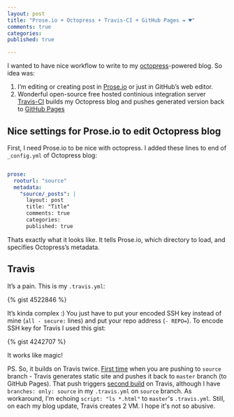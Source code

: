 ```yaml
---
layout: post
title: "Prose.io + Octopress + Travis-CI + GitHub Pages = ♥"
comments: true
categories: 
published: true

---
```


I wanted to have nice workflow to write to my [octopress](http://octopress.org)-powered blog. So idea was:

1. I’m editing or creating post in [Prose.io](http://prose.io) or just in GitHub’s web editor.
2. Wonderful open-source free hosted continious integration server [Travis-CI](https://travis-ci.org/) builds my Octopress blog and pushes generated version back to [GitHub Pages](http://pages.github.com/)


<!-- more -->

## Nice settings for Prose.io to edit Octopress blog

First, I need Prose.io to be nice with octopress. I added these lines to end of `_config.yml` of Octopress blog:


```yaml

prose:
  rooturl: "source"
  metadata:
    "source/_posts": |
      layout: post
      title: "Title"
      comments: true
      categories: 
      published: true
```

Thats exactly what it looks like. It tells Prose.io, which directory to load, and specifies Octopress’s metadata.

## Travis

It’s a pain. This is my `.travis.yml`:

{% gist 4522846 %}

It’s kinda complex :) You just have to put your encoded SSH key instead of mine (`all - secure:` lines) and put your repo address (`- REPO=`). To encode SSH key for Travis I used this gist:

{% gist 4242707 %}

It works like magic!

PS. So, it builds on Travis twice. [First time](https://travis-ci.org/darvin/darvin.github.com/builds/4121753) when you are pushing to `source` branch - Travis generates static site and pushes it back to `master` branch (to GitHub Pages). That push triggers [second build](https://travis-ci.org/darvin/darvin.github.com/builds/4121777) on Travis, although I have `branches: only: source` in my `.travis.yml` on `source` branch. As workaround, I'm echoing `script: "ls *.html"` to `master`'s `.travis.yml`. Still, on each my blog update, Travis creates 2 VM. I hope it's not so abusive.
